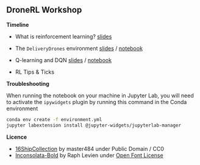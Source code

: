 DroneRL Workshop
---

**Timeline**

* What is reinforcement learning? [slides](https://docs.google.com/presentation/d/1juMEUcWgdg3IHfk33HvWxjVuwnNh4U-KurhBFtGTl6k/edit?usp=sharing) 

* The `DeliveryDrones` environment [slides](https://docs.google.com/presentation/d/1k1wuReVWI04bYMPAQKyrPiajEZ2eVH9n4KdMIcy_Ntg/edit?usp=sharing) / [notebook](https://colab.research.google.com/drive/1gtZ1zZD1O1aT6v577Y3z9HfiXFo5u1zD)

* Q-learning and DQN [slides](https://docs.google.com/presentation/d/1aWn3qE9_sJFMJeTyB6H4sPTQaB3R-2zz7DnWOXLiO9I/edit?usp=sharing) / [notebook](https://colab.research.google.com/drive/1ubKreDv8Cdd5UtB7BL-prnZWqd6dSKFs)

* RL Tips & Ticks

**Troubleshooting**

When running the notebook on your machine in Jupyter Lab, you will need to activate the `ipywidgets` plugin by running this command in the Conda environment

```bash
conda env create -f environment.yml
jupyter labextension install @jupyter-widgets/jupyterlab-manager
```

**Licence**

* [16ShipCollection](https://opengameart.org/content/1616-ship-collection) by master484 under Public Domain / CC0
* [Inconsolata-Bold](https://fonts.google.com/specimen/Inconsolata) by Raph Levien under [Open Font License](https://scripts.sil.org/cms/scripts/page.php?site_id=nrsi&id=OFL_web)
